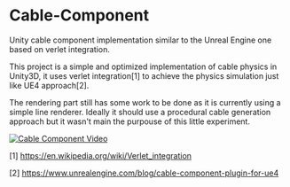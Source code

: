 # Cable-Component
Unity cable component implementation similar to the Unreal Engine one based on verlet integration.

This project is a simple and optimized implementation of cable physics in Unity3D, it uses verlet integration[1] to achieve the physics simulation just like UE4 approach[2].

The rendering part still has some work to be done as it is currently using a simple line renderer. Ideally it should use a procedural cable generation approach but it wasn't main the purpouse of this little experiment.


[![Cable Component Video](https://j.gifs.com/GZQ5gQ.gif)](https://www.youtube.com/watch?v=VN21ROvrF2k)


[1] https://en.wikipedia.org/wiki/Verlet_integration

[2] https://www.unrealengine.com/blog/cable-component-plugin-for-ue4
